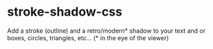 # stroke-shadow-css
Add a stroke (outline) and a retro/modern* shadow to your text and or boxes, circles, triangles, etc... (* in the eye of the viewer)
